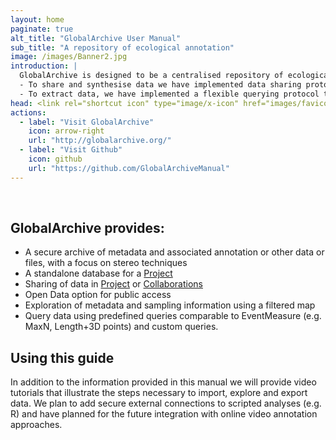 ```yaml
---
layout: home
paginate: true
alt_title: "GlobalArchive User Manual"
sub_title: "A repository of ecological annotation"
image: /images/Banner2.jpg
introduction: |
  GlobalArchive is designed to be a centralised repository of ecological survey data and associated information. The overarching design principles for GlobalArchive have included ease of use, secure user access, flexible data import, and the collection of any sampling and image analysis information. 
  - To share and synthesise data we have implemented data sharing protocols, including Open Data and synthesis Collaborations, and a spatial map to visualise and filter datasets. 
  - To extract data, we have implemented a flexible querying protocol that allows relational database-like querying of any data stored as a flat file (e.g .txt file) with associated spatial metadata and sampling information.
head: <link rel="shortcut icon" type="image/x-icon" href="images/favicon.ico">
actions:
  - label: "Visit GlobalArchive"
    icon: arrow-right
    url: "http://globalarchive.org/"
  - label: "Visit Github"
    icon: github
    url: "https://github.com/GlobalArchiveManual"
---
```

<link rel="shortcut icon" type="image/x-icon" href="images/favicon.ico"><br>


## GlobalArchive provides:
* A secure archive of metadata and associated annotation or other data or files, with a focus on stereo techniques
* A standalone database for a [Project](https://globalarchivemanual.github.io/definitions#project)
* Sharing of data in [Project](https://globalarchivemanual.github.io/definitions#Projects) or [Collaborations](https://globalarchivemanual.github.io/definitions#Collaborations)
* Open Data option for public access
* Exploration of metadata and sampling information using a filtered map
* Query data using predefined queries comparable to EventMeasure (e.g. MaxN, Length+3D points) and custom queries.

## Using this guide
In addition to the information provided in this manual we will provide video tutorials that illustrate the steps necessary to import, explore and export data. We plan to add secure external connections to scripted analyses (e.g. R) and have planned for the future integration with online video annotation approaches.
